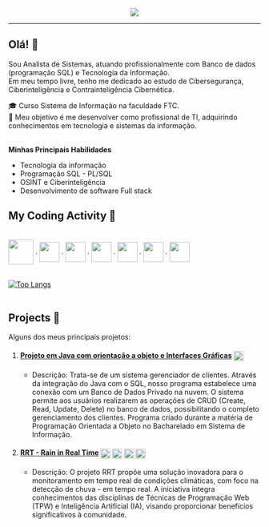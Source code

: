 <div align="center">
  <div> 
    <a href="https://www.linkedin.com/in/sammuel-martins-954738256" target="_blank"><img src="https://img.shields.io/badge/-LinkedIn-%230077B5?style=for-the-badge&logo=linkedin&logoColor=white" target="_blank"></a>  
  </div>
</div>

---

## Olá! 👋  

<p>
  Sou Analista de Sistemas, atuando profissionalmente com Banco de dados (programação SQL) e Tecnologia da Informação. <br>  Em meu tempo livre, tenho me dedicado ao estudo de Cibersegurança, Ciberinteligência e Contrainteligência Cibernética.
</p>
🎓 Curso Sistema de Informação na faculdade FTC. <br>
🚀 Meu objetivo é me desenvolver como profissional de TI, adquirindo conhecimentos em tecnologia e sistemas da informação. <br><br>

**Minhas Principais Habilidades**
- Tecnologia da informação
- Programação SQL - PL/SQL
- OSINT e Ciberinteligência
- Desenvolvimento de software Full stack

## My Coding Activity 🚀
<div style="display: inline_block"> <br>
  <img align="center" hight="40" width="50" src="https://cdn.icon-icons.com/icons2/273/PNG/256/icon_sql_256_30046.png" /> .   
  <img align="center" hight="30" width="40" src="https://cdn.jsdelivr.net/gh/devicons/devicon/icons/java/java-original-wordmark.svg" /> .
  <img align="center" hight="30" width="40" src="https://cdn.jsdelivr.net/gh/devicons/devicon/icons/python/python-original.svg" />   .
  <img align="center" hight="30" width="40" src="https://cdn.jsdelivr.net/gh/devicons/devicon/icons/c/c-original.svg" />   .
  <img align="center" hight="30" width="40" src="https://cdn.jsdelivr.net/gh/devicons/devicon/icons/javascript/javascript-plain.svg" /> .
  <img align="center" hight="30" width="40" src="https://cdn.jsdelivr.net/gh/devicons/devicon/icons/html5/html5-plain-wordmark.svg" /> .
  <img align="center" hight="30" width="40" src="https://cdn.jsdelivr.net/gh/devicons/devicon/icons/css3/css3-plain-wordmark.svg" /> 
</div> <br>

[![Top Langs](https://github-readme-stats.vercel.app/api/top-langs/?username=SammMartins&theme=synthwave)](https://github.com/SammMartins) <br>
<br> 
<!--
![Anurag's GitHub stats](https://github-readme-stats.vercel.app/api?username=SammMartins&show_icons=true&theme=synthwave) 
-->   
## Projects 🔬 
Alguns dos meus principais projetos:

1. #### [Projeto em Java com orientação a objeto e Interfaces Gráficas](https://github.com/SammMartins/Projeto-POO) <img align="center" hight="15" width="20" src="https://cdn.jsdelivr.net/gh/devicons/devicon/icons/java/java-plain.svg" />
   - Descrição: Trata-se de um sistema gerenciador de clientes. Através da integração do Java com o SQL, nosso programa estabelece uma conexão com um Banco de Dados Privado na nuvem. O sistema permite aos usuários realizarem as operações de CRUD (Create, Read, Update, Delete) no banco de dados, possibilitando o completo gerenciamento dos clientes. Programa criado durante a matéria de Programação Orientada a Objeto no Bacharelado em Sistema de Informação.

2. #### [RRT - Rain in Real Time](https://github.com/Amigos-FTC/RainingInRealTime) <img align="center" hight="15" width="20" src="https://cdn.jsdelivr.net/gh/devicons/devicon/icons/arduino/arduino-original.svg" /> <img align="center" hight="15" width="20" src="https://cdn.jsdelivr.net/gh/devicons/devicon/icons/javascript/javascript-plain.svg" /> <img align="center" hight="15" width="20" src="https://cdn.jsdelivr.net/gh/devicons/devicon/icons/html5/html5-plain-wordmark.svg" /> <img align="center" hight="15" width="20" src="https://cdn.jsdelivr.net/gh/devicons/devicon/icons/css3/css3-plain-wordmark.svg" />
   - Descrição: O projeto RRT propõe uma solução inovadora para o monitoramento em tempo real de condições climáticas, com foco na detecção de chuva - em tempo real. A iniciativa integra conhecimentos das disciplinas de Técnicas de Programação Web (TPW) e Inteligência Artificial (IA), visando proporcionar benefícios significativos à comunidade.

